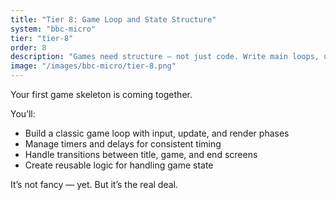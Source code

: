 ```yaml
---
title: "Tier 8: Game Loop and State Structure"
system: "bbc-micro"
tier: "tier-8"
order: 8
description: "Games need structure — not just code. Write main loops, update/draw cycles, and prepare for real-time gameplay."
image: "/images/bbc-micro/tier-8.png"
---
```


Your first game skeleton is coming together.

You’ll:
- Build a classic game loop with input, update, and render phases
- Manage timers and delays for consistent timing
- Handle transitions between title, game, and end screens
- Create reusable logic for handling game state

It’s not fancy — yet. But it’s the real deal.

